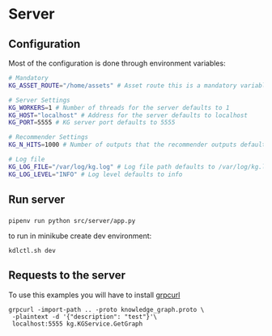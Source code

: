 # Server
## Configuration
Most of the configuration is done through environment variables:
```bash
# Mandatory
KG_ASSET_ROUTE="/home/assets" # Asset route this is a mandatory variable

# Server Settings
KG_WORKERS=1 # Number of threads for the server defaults to 1
KG_HOST="localhost" # Address for the server defaults to localhost
KG_PORT=5555 # KG server port defaults to 5555

# Recommender Settings
KG_N_HITS=1000 # Number of outputs that the recommender outputs defaults to 1000

# Log file
KG_LOG_FILE="/var/log/kg.log" # Log file path defaults to /var/log/kg.log
KG_LOG_LEVEL="INFO" # Log level defaults to info
```

## Run server

###
```
pipenv run python src/server/app.py
```

to run in minikube create dev environment:
```
kdlctl.sh dev
```

## Requests to the server
To use this examples you will have to install [grpcurl](https://github.com/fullstorydev/grpcurl)
```
grpcurl -import-path .. -proto knowledge_graph.proto \
 -plaintext -d '{"description": "test"}'\
 localhost:5555 kg.KGService.GetGraph
```
